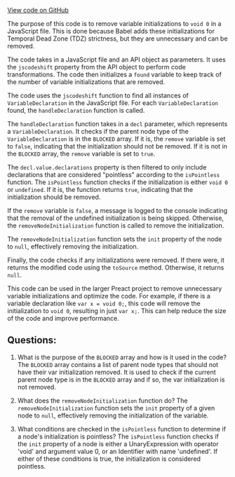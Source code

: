 [View code on GitHub](https://github.com/preactjs/preact/config/codemod-strip-tdz.js)

The purpose of this code is to remove variable initializations to `void 0` in a JavaScript file. This is done because Babel adds these initializations for Temporal Dead Zone (TDZ) strictness, but they are unnecessary and can be removed.

The code takes in a JavaScript file and an API object as parameters. It uses the `jscodeshift` property from the API object to perform code transformations. The code then initializes a `found` variable to keep track of the number of variable initializations that are removed.

The code uses the `jscodeshift` function to find all instances of `VariableDeclaration` in the JavaScript file. For each `VariableDeclaration` found, the `handleDeclaration` function is called.

The `handleDeclaration` function takes in a `decl` parameter, which represents a `VariableDeclaration`. It checks if the parent node type of the `VariableDeclaration` is in the `BLOCKED` array. If it is, the `remove` variable is set to `false`, indicating that the initialization should not be removed. If it is not in the `BLOCKED` array, the `remove` variable is set to `true`.

The `decl.value.declarations` property is then filtered to only include declarations that are considered "pointless" according to the `isPointless` function. The `isPointless` function checks if the initialization is either `void 0` or `undefined`. If it is, the function returns `true`, indicating that the initialization should be removed.

If the `remove` variable is `false`, a message is logged to the console indicating that the removal of the undefined initialization is being skipped. Otherwise, the `removeNodeInitialization` function is called to remove the initialization.

The `removeNodeInitialization` function sets the `init` property of the node to `null`, effectively removing the initialization.

Finally, the code checks if any initializations were removed. If there were, it returns the modified code using the `toSource` method. Otherwise, it returns `null`.

This code can be used in the larger Preact project to remove unnecessary variable initializations and optimize the code. For example, if there is a variable declaration like `var x = void 0;`, this code will remove the initialization to `void 0`, resulting in just `var x;`. This can help reduce the size of the code and improve performance.
## Questions: 
 1. What is the purpose of the `BLOCKED` array and how is it used in the code?
The `BLOCKED` array contains a list of parent node types that should not have their var initialization removed. It is used to check if the current parent node type is in the `BLOCKED` array and if so, the var initialization is not removed.

2. What does the `removeNodeInitialization` function do?
The `removeNodeInitialization` function sets the `init` property of a given node to `null`, effectively removing the initialization of the variable.

3. What conditions are checked in the `isPointless` function to determine if a node's initialization is pointless?
The `isPointless` function checks if the `init` property of a node is either a UnaryExpression with operator 'void' and argument value 0, or an Identifier with name 'undefined'. If either of these conditions is true, the initialization is considered pointless.